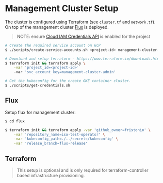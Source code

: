 # Management Cluster Setup

The cluster is configured using Terraform (see `cluster.tf` and `network.tf`).
On top of the management cluster [Flux](https://fluxcd.io) is deployed.

> NOTE: ensure [Cloud IAM Credentials API](https://console.cloud.google.com/apis/api/iamcredentials.googleapis.com/overview) is enabled for
the project

```bash
# Create the required service account on GCP
$ ./scripts/create-service-accounts.sh <project-id> management-cluster-admin

# Download and setup terraform - https://www.terraform.io/downloads.html
$ terraform init && terraform apply \
    -var 'project_id=<project-id>'
    -var 'svc_account_key=management-cluster-admin'

# Get the kubeconfig for the create GKE container cluster.
$ ./scripts/get-credentials.sh
```

## Flux

Setup flux for management cluster:

```bash
$ cd flux

$ terraform init && terraform apply -var 'github_owner=fristonio' \
    -var 'repository_name=iso-test-operator' \
    -var 'kubeconfig_path=./../secrets/kubeconfig' \
    -var 'release_branch=flux-release'
```

## Terraform

> This setup is optional and is only required for terraform-controller based
infrastructure provisioning.

